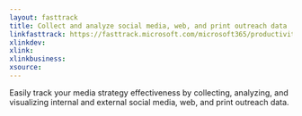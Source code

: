 ```yaml
---
layout: fasttrack
title: Collect and analyze social media, web, and print outreach data
linkfasttrack: https://fasttrack.microsoft.com/microsoft365/productivitylibrary/Collect-and-analyze-social-media-web-and-print-outreach-data 
xlinkdev: 
xlink: 
xlinkbusiness: 
xsource: 
---
```

Easily track your media strategy effectiveness by collecting, analyzing, and visualizing internal and external social media, web, and print outreach data.